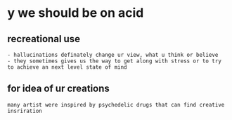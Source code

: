 # y we should be on acid


## recreational use
    - hallucinations definately change ur view, what u think or believe
    - they sometimes gives us the way to get along with stress or to try to achieve an next level state of mind
## for idea of ur creations
    many artist were inspired by psychedelic drugs that can find creative insriration
